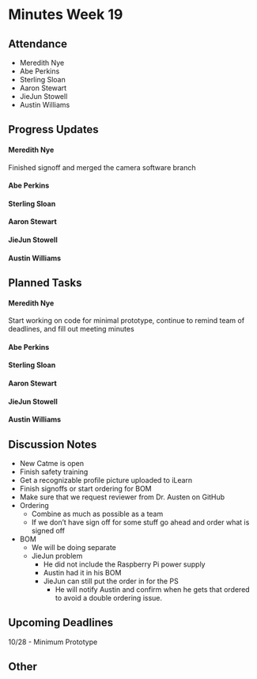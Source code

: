 # Minutes Week 19

## Attendance
   - Meredith Nye
   - Abe Perkins
   - Sterling Sloan
   - Aaron Stewart
   - JieJun Stowell
   - Austin Williams

## Progress Updates
#### Meredith Nye
Finished signoff and merged the camera software branch
#### Abe Perkins
#### Sterling Sloan
#### Aaron Stewart
#### JieJun Stowell
#### Austin Williams

## Planned Tasks
#### Meredith Nye
Start working on code for minimal prototype, continue to remind team of deadlines, and fill out meeting minutes
#### Abe Perkins
#### Sterling Sloan
#### Aaron Stewart
#### JieJun Stowell
#### Austin Williams

## Discussion Notes
- New Catme is open
- Finish safety training
- Get a recognizable profile picture uploaded to iLearn 
- Finish signoffs or start ordering for BOM
- Make sure that we request reviewer from Dr. Austen on GitHub
- Ordering
    - Combine as much as possible as a team
    - If we don’t have sign off for some stuff go ahead and order what is signed off
- BOM
    - We will be doing separate 
    - JieJun problem 
        - He did not include the Raspberry Pi power supply 
        - Austin had it in his BOM
        - JieJun can still put the order in for the PS 
            - He will notify Austin and confirm when he gets that ordered to avoid a double ordering issue.
## Upcoming Deadlines
10/28 - Minimum Prototype
## Other
